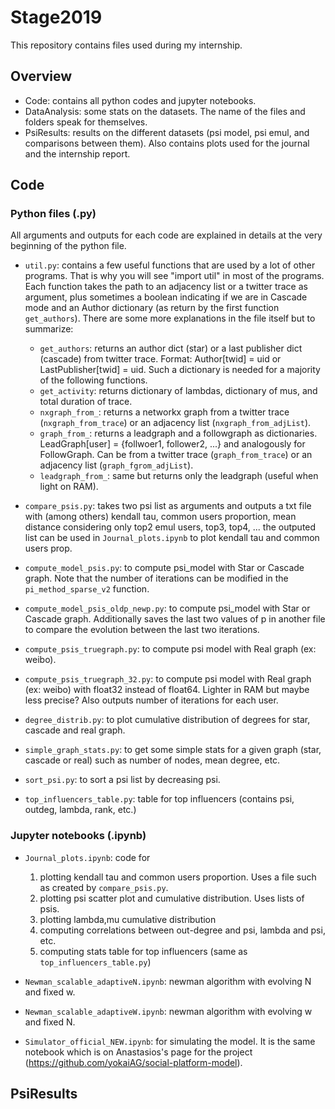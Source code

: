 # Stage2019

This repository contains files used during my internship.

## Overview
- Code: contains all python codes and jupyter notebooks.
- DataAnalysis: some stats on the datasets. The name of the files and folders speak for themselves.
- PsiResults: results on the different datasets (psi model, psi emul, and comparisons between them). Also contains plots used for the journal and the internship report.

## Code

### Python files (.py)
All arguments and outputs for each code are explained in details at the very beginning of the python file.
- `util.py`: contains a few useful functions that are used by a lot of other programs. That is why you will see "import util" in most of the programs. Each function takes the path to an adjacency list or a twitter trace as argument, plus sometimes a boolean indicating if we are in Cascade mode and an Author dictionary (as return by the first function `get_authors`). There are some more explanations in the file itself but to summarize:
  - `get_authors`: returns an author dict (star) or a last publisher dict (cascade) from twitter trace. Format: Author[twid] = uid or LastPublisher[twid] = uid. Such a dictionary is needed for a majority of the following functions.
  - `get_activity`: returns dictionary of lambdas, dictionary of mus, and total duration of trace.
  - `nxgraph_from_`: returns a networkx graph from a twitter trace (`nxgraph_from_trace`) or an adjacency list (`nxgraph_from_adjList`).
  - `graph_from_`: returns a leadgraph and a followgraph as dictionaries. LeadGraph[user] = {follwoer1, follower2, ...} and analogously for FollowGraph. Can be from a twitter trace (`graph_from_trace`) or an adjacency list (`graph_fgrom_adjList`).
  - `leadgraph_from_`: same but returns only the leadgraph (useful when light on RAM).
  
- `compare_psis.py`: takes two psi list as arguments and outputs a txt file with (among others) kendall tau, common users proportion, mean distance considering only top2 emul users, top3, top4, ... the outputed list can be used in `Journal_plots.ipynb` to plot kendall tau and common users prop.

- `compute_model_psis.py`: to compute psi_model with Star or Cascade graph. Note that the number of iterations can be modified in the `pi_method_sparse_v2` function.

- `compute_model_psis_oldp_newp.py`: to compute psi_model with Star or Cascade graph. Additionally saves the last two values of p in another file to compare the evolution between the last two iterations.

- `compute_psis_truegraph.py`: to compute psi model with Real graph (ex: weibo). 

- `compute_psis_truegraph_32.py`: to compute psi model with Real graph (ex: weibo) with float32 instead of float64. Lighter in RAM but maybe less precise? Also outputs number of iterations for each user.

- `degree_distrib.py`: to plot cumulative distribution of degrees for star, cascade and real graph.

- `simple_graph_stats.py`: to get some simple stats for a given graph (star, cascade or real) such as number of nodes, mean degree, etc.

- `sort_psi.py`: to sort a psi list by decreasing psi.

- `top_influencers_table.py`: table for top influencers (contains psi, outdeg, lambda, rank, etc.)


### Jupyter notebooks (.ipynb)
- `Journal_plots.ipynb`: code for 
  1. plotting kendall tau and common users proportion. Uses a file such as created by `compare_psis.py`.
  2. plotting psi scatter plot and cumulative distribution. Uses lists of psis.
  3. plotting lambda,mu cumulative distribution
  4. computing correlations between out-degree and psi, lambda and psi, etc.
  5. computing stats table for top influencers (same as `top_influencers_table.py`)
  
- `Newman_scalable_adaptiveN.ipynb`: newman algorithm with evolving N and fixed w.

- `Newman_scalable_adaptiveW.ipynb`: newman algorithm with evolving w and fixed N.

- `Simulator_official_NEW.ipynb`: for simulating the model. It is the same notebook which is on Anastasios's page for the project (https://github.com/yokaiAG/social-platform-model).

## PsiResults
